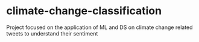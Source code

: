 # climate-change-classification
Project focused on the application of ML and DS on climate change related tweets to understand their sentiment
